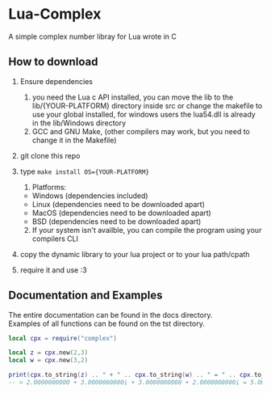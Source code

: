 # Lua-Complex

A simple complex number libray for Lua wrote in C

## How to download

1. Ensure dependencies

   1. you need the Lua c API installed, you can move the lib to the
      lib/{YOUR-PLATFORM} directory inside src or change the makefile to use your global installed,
      for windows users the lua54.dll is already in the lib/Windows directory
   2. GCC and GNU Make, (other compilers may work, but you need to change it in the Makefile)

2. git clone this repo
3. type `make install OS={YOUR-PLATFORM}`

   1. Platforms:

   - Windows (dependencies included)
   - Linux (dependencies need to be downloaded apart)
   - MacOS (dependencies need to be downloaded apart)
   - BSD (dependencies need to be downloaded apart)

   2. If your system isn't availble, you can compile the program
      using your compilers CLI

4. copy the dynamic library to your lua project or to your lua path/cpath
5. require it and use :3

## Documentation and Examples

The entire documentation can be found in the docs directory.  
Examples of all functions can be found on the tst directory.

```lua
local cpx = require("complex")

local z = cpx.new(2,3)
local w = cpx.new(3,2)

print(cpx.to_string(z) .. " + " .. cpx.to_string(w) .. " = " .. cpx.to_string(cpx.add(z,w)))
-- > 2.0000000000 + 3.0000000000i + 3.0000000000 + 2.0000000000i = 5.0000000000 + 5.0000000000i

```
